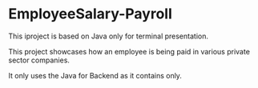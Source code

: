 # EmployeeSalary-Payroll

This iproject is based on Java only for terminal presentation.

This project showcases how an employee is being paid in various private sector companies.

It only uses the Java for Backend as it contains only.
